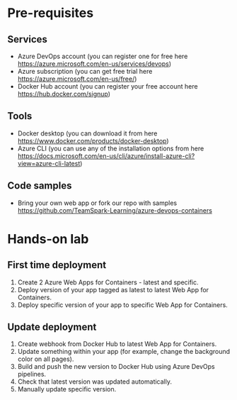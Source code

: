 # Pre-requisites

## Services
- Azure DevOps account (you can register one for free here https://azure.microsoft.com/en-us/services/devops)
- Azure subscription (you can get free trial here https://azure.microsoft.com/en-us/free/)
- Docker Hub account (you can register your free account here https://hub.docker.com/signup)

## Tools
- Docker desktop (you can download it from here https://www.docker.com/products/docker-desktop)
- Azure CLI (you can use any of the installation options from here https://docs.microsoft.com/en-us/cli/azure/install-azure-cli?view=azure-cli-latest)

## Code samples
- Bring your own web app or fork our repo with samples https://github.com/TeamSpark-Learning/azure-devops-containers



# Hands-on lab

## First time deployment
1. Create 2 Azure Web Apps for Containers - latest and specific.
1. Deploy version of your app tagged as latest to latest Web App for Containers.
1. Deploy specific version of your app to specific Web App for Containers.

## Update deployment
1. Create webhook from Docker Hub to latest Web App for Containers.
1. Update something within your app (for example, change the background color on all pages).
1. Build and push the new version to Docker Hub using Azure DevOps pipelines.
1. Check that latest version was updated automatically.
1. Manually update specific version.